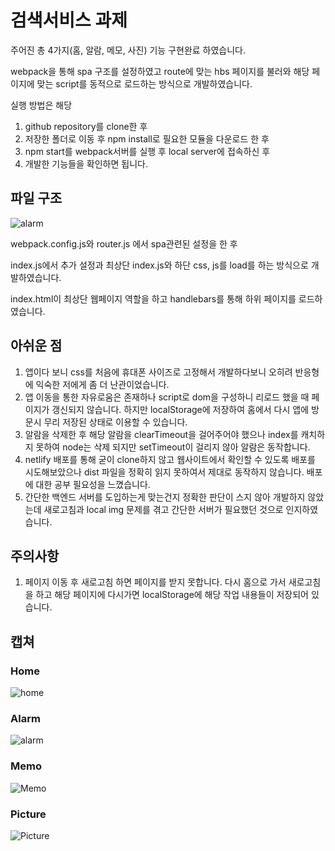 # 검색서비스 과제

주어진 총 4가지(홈, 알람, 메모, 사진) 기능 구현완료 하였습니다.

webpack을 통해 spa 구조를 설정하였고 route에 맞는 hbs 페이지를 불러와 해당 페이지에 맞는 script를 동적으로 로드하는 방식으로 개발하였습니다.

실행 방법은 해당

1. github repository를 clone한 후
2. 저장한 폴더로 이동 후 npm install로 필요한 모듈을 다운로드 한 후
3. npm start를 webpack서버를 실행 후 local server에 접속하신 후
4. 개발한 기능들을 확인하면 됩니다.

## 파일 구조

![alarm](https://raw.githubusercontent.com/gimdongwon/11st_homework/main/images/file.png)

webpack.config.js와 router.js 에서 spa관련된 설정을 한 후

index.js에서 추가 설정과 최상단 index.js와 하단 css, js를 load를 하는 방식으로 개발하였습니다.

index.html이 최상단 웹페이지 역할을 하고 handlebars를 통해 하위 페이지를 로드하였습니다.

## 아쉬운 점

1. 앱이다 보니 css를 처음에 휴대폰 사이즈로 고정해서 개발하다보니 오히려 반응형에 익숙한 저에게 좀 더 난관이었습니다.
2. 앱 이동을 통한 자유로움은 존재하나 script로 dom을 구성하니 리로드 했을 때 페이지가 갱신되지 않습니다. 하지만 localStorage에 저장하여 홈에서 다시 앱에 방문시 무리 저장된 상태로 이용할 수 있습니다.
3. 알람을 삭제한 후 해당 알람을 clearTimeout을 걸어주어야 했으나 index를 캐치하지 못하여 node는 삭제 되지만 setTimeout이 걸리지 않아 알람은 동작합니다.
4. netlify 배포를 통해 굳이 clone하지 않고 웹사이트에서 확인할 수 있도록 배포를 시도해보았으나 dist 파일을 정확히 읽지 못하여서 제대로 동작하지 않습니다. 배포에 대한 공부 필요성을 느꼈습니다.
5. 간단한 백엔드 서버를 도입하는게 맞는건지 정확한 판단이 스지 않아 개발하지 않았는데 새로고침과 local img 문제를 겪고 간단한 서버가 필요했던 것으로 인지하였습니다.

## 주의사항

1. 페이지 이동 후 새로고침 하면 페이지를 받지 못합니다. 다시 홈으로 가서 새로고침을 하고 해당 페이지에 다시가면 localStorage에 해당 작업 내용들이 저장되어 있습니다.

## 캡쳐

### Home

![home](https://raw.githubusercontent.com/gimdongwon/11st_homework/main/images/home.png)

### Alarm

![alarm](https://raw.githubusercontent.com/gimdongwon/11st_homework/main/images/alarm.png)

### Memo

![Memo](https://raw.githubusercontent.com/gimdongwon/11st_homework/main/images/memo.png)

### Picture

![Picture](https://raw.githubusercontent.com/gimdongwon/11st_homework/main/images/picture.png)
